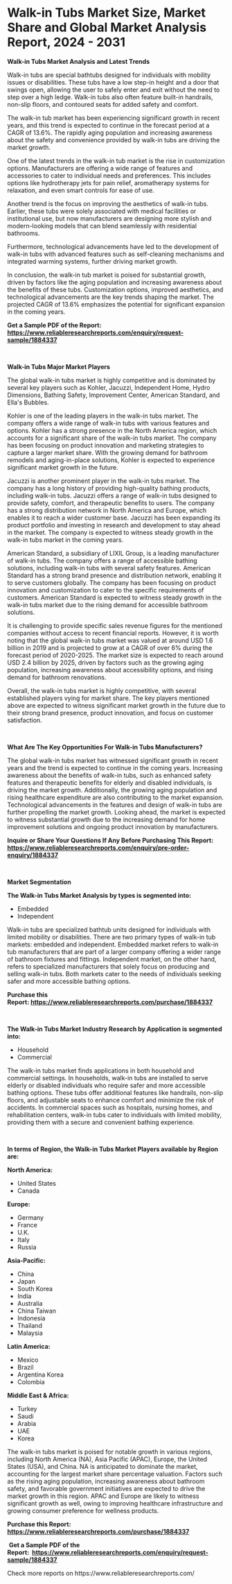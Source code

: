 <p><h1>Walk-in Tubs Market Size, Market Share and Global Market Analysis Report, 2024 - 2031</h1></p><p><strong>Walk-in Tubs Market Analysis and Latest Trends</strong></p>
<p><p>Walk-in tubs are special bathtubs designed for individuals with mobility issues or disabilities. These tubs have a low step-in height and a door that swings open, allowing the user to safely enter and exit without the need to step over a high ledge. Walk-in tubs also often feature built-in handrails, non-slip floors, and contoured seats for added safety and comfort.</p><p>The walk-in tub market has been experiencing significant growth in recent years, and this trend is expected to continue in the forecast period at a CAGR of 13.6%. The rapidly aging population and increasing awareness about the safety and convenience provided by walk-in tubs are driving the market growth.</p><p>One of the latest trends in the walk-in tub market is the rise in customization options. Manufacturers are offering a wide range of features and accessories to cater to individual needs and preferences. This includes options like hydrotherapy jets for pain relief, aromatherapy systems for relaxation, and even smart controls for ease of use.</p><p>Another trend is the focus on improving the aesthetics of walk-in tubs. Earlier, these tubs were solely associated with medical facilities or institutional use, but now manufacturers are designing more stylish and modern-looking models that can blend seamlessly with residential bathrooms.</p><p>Furthermore, technological advancements have led to the development of walk-in tubs with advanced features such as self-cleaning mechanisms and integrated warming systems, further driving market growth.</p><p>In conclusion, the walk-in tub market is poised for substantial growth, driven by factors like the aging population and increasing awareness about the benefits of these tubs. Customization options, improved aesthetics, and technological advancements are the key trends shaping the market. The projected CAGR of 13.6% emphasizes the potential for significant expansion in the coming years.</p></p>
<p><strong>Get a Sample PDF of the Report:&nbsp; <a href="https://www.reliableresearchreports.com/enquiry/request-sample/1884337">https://www.reliableresearchreports.com/enquiry/request-sample/1884337</a></strong></p>
<p>&nbsp;</p>
<p><strong>Walk-in Tubs Major Market Players</strong></p>
<p><p>The global walk-in tubs market is highly competitive and is dominated by several key players such as Kohler, Jacuzzi, Independent Home, Hydro Dimensions, Bathing Safety, Improvement Center, American Standard, and Ella's Bubbles.</p><p>Kohler is one of the leading players in the walk-in tubs market. The company offers a wide range of walk-in tubs with various features and options. Kohler has a strong presence in the North America region, which accounts for a significant share of the walk-in tubs market. The company has been focusing on product innovation and marketing strategies to capture a larger market share. With the growing demand for bathroom remodels and aging-in-place solutions, Kohler is expected to experience significant market growth in the future.</p><p>Jacuzzi is another prominent player in the walk-in tubs market. The company has a long history of providing high-quality bathing products, including walk-in tubs. Jacuzzi offers a range of walk-in tubs designed to provide safety, comfort, and therapeutic benefits to users. The company has a strong distribution network in North America and Europe, which enables it to reach a wider customer base. Jacuzzi has been expanding its product portfolio and investing in research and development to stay ahead in the market. The company is expected to witness steady growth in the walk-in tubs market in the coming years.</p><p>American Standard, a subsidiary of LIXIL Group, is a leading manufacturer of walk-in tubs. The company offers a range of accessible bathing solutions, including walk-in tubs with several safety features. American Standard has a strong brand presence and distribution network, enabling it to serve customers globally. The company has been focusing on product innovation and customization to cater to the specific requirements of customers. American Standard is expected to witness steady growth in the walk-in tubs market due to the rising demand for accessible bathroom solutions.</p><p>It is challenging to provide specific sales revenue figures for the mentioned companies without access to recent financial reports. However, it is worth noting that the global walk-in tubs market was valued at around USD 1.6 billion in 2019 and is projected to grow at a CAGR of over 6% during the forecast period of 2020-2025. The market size is expected to reach around USD 2.4 billion by 2025, driven by factors such as the growing aging population, increasing awareness about accessibility options, and rising demand for bathroom renovations.</p><p>Overall, the walk-in tubs market is highly competitive, with several established players vying for market share. The key players mentioned above are expected to witness significant market growth in the future due to their strong brand presence, product innovation, and focus on customer satisfaction.</p></p>
<p>&nbsp;</p>
<p><strong>What Are The Key Opportunities For Walk-in Tubs Manufacturers?</strong></p>
<p><p>The global walk-in tubs market has witnessed significant growth in recent years and the trend is expected to continue in the coming years. Increasing awareness about the benefits of walk-in tubs, such as enhanced safety features and therapeutic benefits for elderly and disabled individuals, is driving the market growth. Additionally, the growing aging population and rising healthcare expenditure are also contributing to the market expansion. Technological advancements in the features and design of walk-in tubs are further propelling the market growth. Looking ahead, the market is expected to witness substantial growth due to the increasing demand for home improvement solutions and ongoing product innovation by manufacturers.</p></p>
<p><strong>Inquire or Share Your Questions If Any Before Purchasing This Report: <a href="https://www.reliableresearchreports.com/enquiry/pre-order-enquiry/1884337">https://www.reliableresearchreports.com/enquiry/pre-order-enquiry/1884337</a></strong></p>
<p>&nbsp;</p>
<p><strong>Market Segmentation</strong></p>
<p><strong>The Walk-in Tubs Market Analysis by types is segmented into:</strong></p>
<p><ul><li>Embedded</li><li>Independent</li></ul></p>
<p><p>Walk-in tubs are specialized bathtub units designed for individuals with limited mobility or disabilities. There are two primary types of walk-in tub markets: embedded and independent. Embedded market refers to walk-in tub manufacturers that are part of a larger company offering a wider range of bathroom fixtures and fittings. Independent market, on the other hand, refers to specialized manufacturers that solely focus on producing and selling walk-in tubs. Both markets cater to the needs of individuals seeking safer and more accessible bathing options.</p></p>
<p><strong>Purchase this Report:&nbsp;<a href="https://www.reliableresearchreports.com/purchase/1884337">https://www.reliableresearchreports.com/purchase/1884337</a></strong></p>
<p>&nbsp;</p>
<p><strong>The Walk-in Tubs Market Industry Research by Application is segmented into:</strong></p>
<p><ul><li>Household</li><li>Commercial</li></ul></p>
<p><p>The walk-in tubs market finds applications in both household and commercial settings. In households, walk-in tubs are installed to serve elderly or disabled individuals who require safer and more accessible bathing options. These tubs offer additional features like handrails, non-slip floors, and adjustable seats to enhance comfort and minimize the risk of accidents. In commercial spaces such as hospitals, nursing homes, and rehabilitation centers, walk-in tubs cater to individuals with limited mobility, providing them with a secure and convenient bathing experience.</p></p>
<p>&nbsp;</p>
<p><strong>In terms of Region, the Walk-in Tubs Market Players available by Region are:</strong></p>
<p>
    <p> <strong> North America: </strong>
        <ul>
            <li>United States</li>
            <li>Canada</li>
        </ul>
        </p> 
    <p> <strong> Europe: </strong>
        <ul>
            <li>Germany</li>
            <li>France</li>
            <li>U.K.</li>
            <li>Italy</li>
            <li>Russia</li>
        </ul>
        </p> 
    <p> <strong> Asia-Pacific: </strong>
        <ul>
            <li>China</li>
            <li>Japan</li>
            <li>South Korea</li>
            <li>India</li>
            <li>Australia</li>
            <li>China Taiwan</li>
            <li>Indonesia</li>
            <li>Thailand</li>
            <li>Malaysia</li>
        </ul>
        </p> 
    <p> <strong> Latin America: </strong>
        <ul>
            <li>Mexico</li>
            <li>Brazil</li>
            <li>Argentina Korea</li>
            <li>Colombia</li>
        </ul>
        </p> 
    <p> <strong> Middle East & Africa: </strong>
        <ul>
            <li>Turkey</li>
            <li>Saudi</li>
            <li>Arabia</li>
            <li>UAE</li>
            <li>Korea</li>
        </ul>
    </p>
    </p>
<p><p>The walk-in tubs market is poised for notable growth in various regions, including North America (NA), Asia Pacific (APAC), Europe, the United States (USA), and China. NA is anticipated to dominate the market, accounting for the largest market share percentage valuation. Factors such as the rising aging population, increasing awareness about bathroom safety, and favorable government initiatives are expected to drive the market growth in this region. APAC and Europe are likely to witness significant growth as well, owing to improving healthcare infrastructure and growing consumer preference for wellness products.</p></p>
<p><strong>Purchase this Report: <a href="https://www.reliableresearchreports.com/purchase/1884337">https://www.reliableresearchreports.com/purchase/1884337</a></strong></p>
<p>&nbsp;<strong>Get a Sample PDF of the Report:&nbsp;&nbsp;<a href="https://www.reliableresearchreports.com/enquiry/request-sample/1884337">https://www.reliableresearchreports.com/enquiry/request-sample/1884337</a></strong></p>
<p><strong></strong></p>
<p>Check more reports on https://www.reliableresearchreports.com/</p>